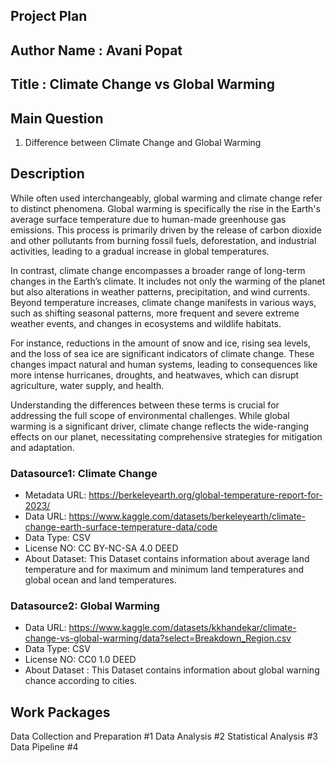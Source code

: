 ## Project Plan
## Author Name : Avani Popat
## Title : Climate Change vs Global Warming

## Main Question

1) Difference between Climate Change and Global Warming 

## Description
While often used interchangeably, global warming and climate change refer to distinct phenomena. Global warming is specifically the rise in the Earth's average surface temperature due to human-made greenhouse gas emissions. This process is primarily driven by the release of carbon dioxide and other pollutants from burning fossil fuels, deforestation, and industrial activities, leading to a gradual increase in global temperatures.

In contrast, climate change encompasses a broader range of long-term changes in the Earth’s climate. It includes not only the warming of the planet but also alterations in weather patterns, precipitation, and wind currents. Beyond temperature increases, climate change manifests in various ways, such as shifting seasonal patterns, more frequent and severe extreme weather events, and changes in ecosystems and wildlife habitats.

For instance, reductions in the amount of snow and ice, rising sea levels, and the loss of sea ice are significant indicators of climate change. These changes impact natural and human systems, leading to consequences like more intense hurricanes, droughts, and heatwaves, which can disrupt agriculture, water supply, and health.

Understanding the differences between these terms is crucial for addressing the full scope of environmental challenges. While global warming is a significant driver, climate change reflects the wide-ranging effects on our planet, necessitating comprehensive strategies for mitigation and adaptation.


### Datasource1: Climate Change
* Metadata URL: https://berkeleyearth.org/global-temperature-report-for-2023/
* Data URL: https://www.kaggle.com/datasets/berkeleyearth/climate-change-earth-surface-temperature-data/code
* Data Type: CSV
* License NO: CC BY-NC-SA 4.0 DEED
* About Dataset: This Dataset contains information about average land temperature and  for maximum and minimum land temperatures and global ocean and land temperatures.
### Datasource2: Global Warming

* Data URL: https://www.kaggle.com/datasets/kkhandekar/climate-change-vs-global-warming/data?select=Breakdown_Region.csv
* Data Type: CSV
* License NO: CC0 1.0 DEED
* About Dataset : This Dataset contains information about  global warning chance according to cities. 
## Work Packages


Data Collection and Preparation #1
Data Analysis #2
Statistical Analysis #3
Data Pipeline #4


